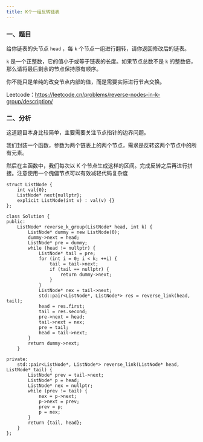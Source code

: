 ```yaml
---
title: K个一组反转链表
---
```


### 一、题目

给你链表的头节点 `head` ，每 `k` 个节点一组进行翻转，请你返回修改后的链表。

`k` 是一个正整数，它的值小于或等于链表的长度。如果节点总数不是 `k` 的整数倍，那么请将最后剩余的节点保持原有顺序。

你不能只是单纯的改变节点内部的值，而是需要实际进行节点交换。

Leetcode：https://leetcode.cn/problems/reverse-nodes-in-k-group/description/

### 二、分析

这道题目本身比较简单，主要需要关注节点指针的边界问题。

我们封装一个函数，参数为两个链表上的两个节点，需求是反转这两个节点中的所有元素。

然后在主函数中，我们每次以 K 个节点生成这样的区间。完成反转之后再进行拼接。注意使用一个傀儡节点可以有效减轻代码复杂度

```
struct ListNode {
    int val{0};
    ListNode* next{nullptr};
    explicit ListNode(int v) : val(v) {}
};

class Solution {
public:
    ListNode* reverse_k_group(ListNode* head, int k) {
        ListNode* dummy = new ListNode(0);
        dummy->next = head;
        ListNode* pre = dummy;
        while (head != nullptr) {
            ListNode* tail = pre;
            for (int i = 0; i < k; ++i) {
                tail = tail->next;
                if (tail == nullptr) {
                    return dummy->next;
                }
            }
            ListNode* nex = tail->next;
            std::pair<ListNode*, ListNode*> res = reverse_link(head, tail);
            head = res.first;
            tail = res.second;
            pre->next = head;
            tail->next = nex;
            pre = tail;
            head = tail->next;
        }
        return dummy->next;
    }

private:
    std::pair<ListNode*, ListNode*> reverse_link(ListNode* head, ListNode* tail) {
        ListNode* prev = tail->next;
        ListNode* p = head;
        ListNode* nex = nullptr;
        while (prev != tail) {
            nex = p->next;
            p->next = prev;
            prev = p;
            p = nex;
        }
        return {tail, head};
    }
};
```

